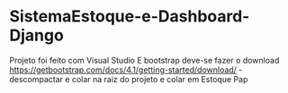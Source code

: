 # SistemaEstoque-e-Dashboard-Django

Projeto foi feito com Visual Studio E bootstrap deve-se fazer o download https://getbootstrap.com/docs/4.1/getting-started/download/ - descompactar e colar na raiz do projeto 
e colar em Estoque Pap
